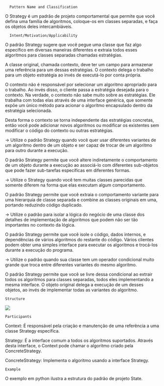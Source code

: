       Pattern Name and Classification
O Strategy é um padrão de projeto comportamental que permite que você defina uma família de algoritmos, coloque-os em classes separadas, e faça os objetos deles intercambiáveis.

      Intent/Motivation/Applicability 
O padrão Strategy sugere que você pegue uma classe que faz algo específico em diversas maneiras diferentes e extraia todos esses algoritmos para classes separadas chamadas estratégias.

A classe original, chamada contexto, deve ter um campo para armazenar uma referência para um dessas estratégias. O contexto delega o trabalho para um objeto estratégia ao invés de executá-lo por conta própria.

O contexto não é responsável por selecionar um algoritmo apropriado para o trabalho. Ao invés disso, o cliente passa a estratégia desejada para o contexto. Na verdade, o contexto não sabe muito sobre as estratégias. Ele trabalha com todas elas através de uma interface genérica, que somente expõe um único método para acionar o algoritmo encapsulado dentro da estratégia selecionada.

Desta forma o contexto se torna independente das estratégias concretas, então você pode adicionar novos algoritmos ou modificar os existentes sem modificar o código do contexto ou outras estratégias.

 -> Utilize o padrão Strategy quando você quer usar diferentes variantes de um algoritmo dentro de um objeto e ser capaz de trocar de um algoritmo para outro durante a execução.

O padrão Strategy permite que você altere indiretamente o comportamento de um objeto durante a execução ao associá-lo com diferentes sub-objetos que pode fazer sub-tarefas específicas em diferentes formas.

 -> Utilize o Strategy quando você tem muitas classes parecidas que somente diferem na forma que elas executam algum comportamento.

O padrão Strategy permite que você extraia o comportamento variante para uma hierarquia de classe separada e combine as classes originais em uma, portando reduzindo código duplicado.

 -> Utilize o padrão para isolar a lógica do negócio de uma classe dos detalhes de implementação de algoritmos que podem não ser tão importantes no contexto da lógica.

O padrão Strategy permite que você isole o código, dados internos, e dependências de vários algoritmos do restante do código. Vários clientes podem obter uma simples interface para executar os algoritmos e trocá-los durante a execução do programa.

 -> Utilize o padrão quando sua classe tem um operador condicional muito grande que troca entre diferentes variantes do mesmo algoritmo.

O padrão Strategy permite que você se livre dessa condicional ao extrair todos os algoritmos para classes separadas, todos eles implementando a mesma interface. O objeto original delega a execução de um desses objetos, ao invés de implementar todas as variantes do algoritmo.

    Structure
![](https://refactoring.guru/images/patterns/diagrams/strategy/structure.png)

    Participants

Context: É responsável pela criação e manutenção de uma referência a uma classe Strategy específica.

Strategy: É a interface comum a todos os algoritmos suportados. Através desta interface, o Context pode chamar o algoritmo criado pela ConcreteStrategy.

ConcreteStrategy: Implementa o algoritmo usando a interface Strategy.

    Example
O exemplo em python ilustra a estrutura do padrão de projeto State.
